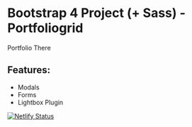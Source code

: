 # Bootstrap 4 Project (+ Sass) - Portfoliogrid
Portfolio There

## Features:

* Modals
* Forms
* Lightbox Plugin

[![Netlify Status](https://api.netlify.com/api/v1/badges/3da7a11e-e1c7-485c-9453-84b88bbd64c8/deploy-status)](https://app.netlify.com/sites/candid-b4-portfoliogrid/deploys)